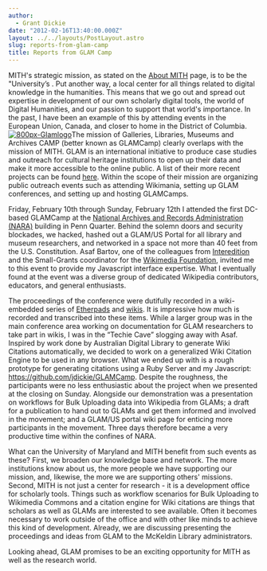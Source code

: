 ```yaml
---
author:
  - Grant Dickie
date: "2012-02-16T13:40:00.000Z"
layout: ../../layouts/PostLayout.astro
slug: reports-from-glam-camp
title: Reports from GLAM Camp
---
```


MITH's strategic mission, as stated on the [About MITH](http://mith.umd.edu/about/) page, is to be the "University’s . Put another way, a local center for all things related to digital knowledge in the humanities. This means that we go out and spread out expertise in development of our own scholarly digital tools, the world of Digital Humanities, and our passion to support that world's importance. In the past, I have been an example of this by attending events in the European Union, Canada, and closer to home in the District of Columbia. [![800px-Glamlogo](/assets/images/2014-02-800px-Glamlogo.jpg)](http://outreach.wikimedia.org/wiki/GLAM)The mission of Galleries, Libraries, Museums and Archives CAMP (better known as GLAMCamp) clearly overlaps with the mission of MITH. GLAM is an international initiative to produce case studies and outreach for cultural heritage institutions to open up their data and make it more accessible to the online public. A list of their more recent projects can be found [here](http://outreach.wikimedia.org/wiki/GLAM/Model_projects). Within the scope of their mission are organizing public outreach events such as attending Wikimania, setting up GLAM conferences, and setting up and hosting GLAMCamps.

Friday, February 10th through Sunday, February 12th I attended the first DC-based GLAMCamp at the [National Archives and Records Administration (NARA)](http://www.archives.gov/) building in Penn Quarter. Behind the solemn doors and security blockades, we hacked, hashed out a GLAM/US Portal for all library and museum researchers, and networked in a space not more than 40 feet from the U.S. Constitution. Asaf Bartov, one of the colleagues from [Interedition](http://www.interedition.eu/) and the Small-Grants coordinator for the [Wikimedia Foundation](https://wikimediafoundation.org/wiki/Home), invited me to this event to provide my Javascript interface expertise. What I eventually found at the event was a diverse group of dedicated Wikipedia contributors, educators, and general enthusiasts.

The proceedings of the conference were dutifully recorded in a wiki-embedded series of [Etherpads](http://web.archive.org/web/20130717202155/http://etherpad.wikimedia.org/GLAMcampDC) and [wikis](http://meta.wikimedia.org/wiki/GLAMcamp_DC/Tech). It is impressive how much is recorded and transcribed into these items. While a larger group was in the main conference area working on documentation for GLAM researchers to take part in wikis, I was in the “Techie Cave” slogging away with Asaf. Inspired by work done by Australian Digital Library to generate Wiki Citations automatically, we decided to work on a generalized Wiki Citation Engine to be used in any browser. What we ended up with is a rough prototype for generating citations using a Ruby Server and my Javascript: <https://github.com/jdickie/GLAMCamp>. Despite the roughness, the participants were no less enthusiastic about the project when we presented at the closing on Sunday. Alongside our demonstration was a presentation on workflows for Bulk Uploading data into Wikipedia from GLAMs; a draft for a publication to hand out to GLAMs and get them informed and involved in the movement; and a GLAM/US portal wiki page for enticing more participants in the movement. Three days therefore became a very productive time within the confines of NARA.

What can the University of Maryland and MITH benefit from such events as these? First, we broaden our knowledge base and network. The more institutions know about us, the more people we have supporting our mission, and, likewise, the more we are supporting others' missions. Second, MITH is not just a center for research - it is a development office for scholarly tools. Things such as workflow scenarios for Bulk Uploading to Wikimedia Commons and a citation engine for Wiki citations are things that scholars as well as GLAMs are interested to see available. Often it becomes necessary to work outside of the office and with other like minds to achieve this kind of development. Already, we are discussing presenting the proceedings and ideas from GLAM to the McKeldin Library administrators.

Looking ahead, GLAM promises to be an exciting opportunity for MITH as well as the research world.
